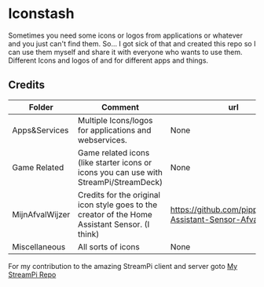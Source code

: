 # Iconstash
Sometimes you need some icons or logos from applications or whatever and you just can't find them.
So... I got sick of that and created this repo so I can use them myself and share it with everyone who wants to use them.
Different Icons and logos of and for different apps and things.

## Credits

Folder|Comment|url
-|-|-
Apps&Services|Multiple Icons/logos for applications and webservices.|None
Game Related|Game related icons (like starter icons or icons you can use with StreamPi/StreamDeck)|None
MijnAfvalWijzer|Credits for the original icon style goes to the creator of the Home Assistant Sensor. (I think)|https://github.com/pippyn/Home-Assistant-Sensor-Afvalbeheer
Miscellaneous|All sorts of icons|None

For my contribution to the amazing StreamPi client and server goto [My StreamPi Repo](https://github.com/MrTheoW/StreamPi)
